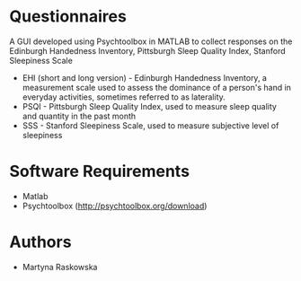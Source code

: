 # Questionnaires
A GUI developed using Psychtoolbox in MATLAB to collect responses on the Edinburgh Handedness Inventory, Pittsburgh Sleep Quality Index, Stanford Sleepiness Scale 

* EHI (short and long version) - Edinburgh Handedness Inventory, a measurement scale used to assess the dominance of a person's hand in everyday activities, sometimes referred to as laterality.
* PSQI - Pittsburgh Sleep Quality Index, used to measure sleep quality and quantity in the past month
* SSS - Stanford Sleepiness Scale, used to measure subjective level of sleepiness

# Software Requirements 

* Matlab
* Psychtoolbox (http://psychtoolbox.org/download)

# Authors

* Martyna Raskowska
